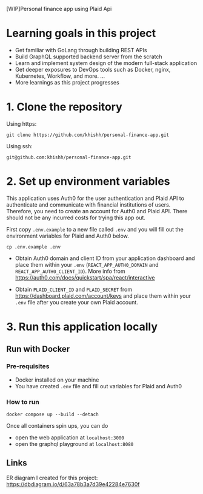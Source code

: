 [WIP]Personal finance app using Plaid Api


# Learning goals in this project

- Get familiar with GoLang through building REST APIs
- Build GraphQL supported backend server from the scratch
- Learn and implement system design of the modern full-stack application
- Get deeper exposures to DevOps tools such as Docker, nginx, Kubernetes, Workflow, and more.
...
- More learnings as this project progresses

# 1. Clone the repository

Using https:

```
git clone https://github.com/khishh/personal-finance-app.git
```

Using ssh:
```
git@github.com:khishh/personal-finance-app.git
```


# 2. Set up environment variables

This application uses Auth0 for the user authentication and Plaid API to authenticate and communicate with financial institutions of users. 
Therefore, you need to create an account for Auth0 and Plaid API. There should not be any incurred costs for trying this app out.

First copy `.env.example` to a new file called `.env` and you will fill out the environment variables for Plaid and Auth0 below. 

```
cp .env.example .env
```

- Obtain Auth0 domain and client ID from your application dashboard and place them within your `.env` (`REACT_APP_AUTH0_DOMAIN` and `REACT_APP_AUTH0_CLIENT_ID`). More info from https://auth0.com/docs/quickstart/spa/react/interactive

- Obtain `PLAID_CLIENT_ID` and `PLAID_SECRET` from https://dashboard.plaid.com/account/keys and place them within your `.env` file after you create your own Plaid account.

# 3. Run this application locally

## Run with Docker

### Pre-requisites

- Docker installed on your machine
- You have created `.env` file and fill out variables for Plaid and Auth0

### How to run

```
docker compose up --build --detach
```

Once all containers spin ups, you can do
- open the web application at `localhost:3000`
- open the graphql playground at `localhost:8080`


## Links
ER diagram I created for this project: https://dbdiagram.io/d/63a78b3a7d39e42284e7630f
